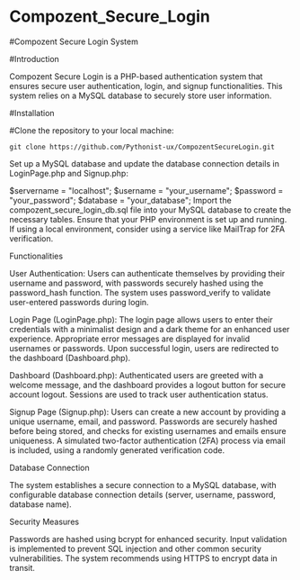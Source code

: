 # Compozent_Secure_Login
 
#Compozent Secure Login System

#Introduction

Compozent Secure Login is a PHP-based authentication system that ensures secure user authentication, login, and signup functionalities. This system relies on a MySQL database to securely store user information.

#Installation

#Clone the repository to your local machine:

    git clone https://github.com/Pythonist-ux/CompozentSecureLogin.git

Set up a MySQL database and update the database connection details in LoginPage.php and Signup.php:

$servername = "localhost";
$username = "your_username";
$password = "your_password";
$database = "your_database";
Import the compozent_secure_login_db.sql file into your MySQL database to create the necessary tables. Ensure that your PHP environment is set up and running. If using a local environment, consider using a service like MailTrap for 2FA verification.

Functionalities

User Authentication:
Users can authenticate themselves by providing their username and password, with passwords securely hashed using the password_hash function. The system uses password_verify to validate user-entered passwords during login.

Login Page (LoginPage.php):
The login page allows users to enter their credentials with a minimalist design and a dark theme for an enhanced user experience. Appropriate error messages are displayed for invalid usernames or passwords. Upon successful login, users are redirected to the dashboard (Dashboard.php).

Dashboard (Dashboard.php):
Authenticated users are greeted with a welcome message, and the dashboard provides a logout button for secure account logout. Sessions are used to track user authentication status.

Signup Page (Signup.php):
Users can create a new account by providing a unique username, email, and password. Passwords are securely hashed before being stored, and checks for existing usernames and emails ensure uniqueness. A simulated two-factor authentication (2FA) process via email is included, using a randomly generated verification code.

Database Connection

The system establishes a secure connection to a MySQL database, with configurable database connection details (server, username, password, database name).

Security Measures

Passwords are hashed using bcrypt for enhanced security. Input validation is implemented to prevent SQL injection and other common security vulnerabilities. The system recommends using HTTPS to encrypt data in transit.







